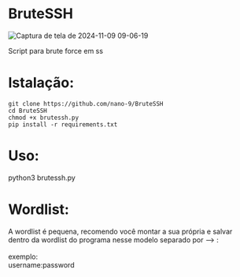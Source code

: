 # BruteSSH
![Captura de tela de 2024-11-09 09-06-19](https://github.com/user-attachments/assets/731a5e71-32e0-4f4e-a607-8c1598cee4c0)

Script para brute force em ss

# Istalação:

    git clone https://github.com/nano-9/BruteSSH
    cd BruteSSH
    chmod +x brutessh.py
    pip install -r requirements.txt

# Uso:

python3 brutessh.py


# Wordlist:

A wordlist é pequena, recomendo você montar a sua própria e salvar<br>dentro da wordlist do programa
nesse modelo separado por --> :<br><br>
exemplo:<br>
username:password
